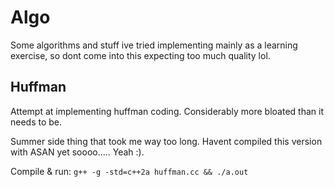 # Algo

Some algorithms and stuff ive tried implementing mainly as a learning exercise, so dont come into this expecting too much quality lol.

## Huffman

Attempt at implementing huffman coding. Considerably more bloated than it needs to be.

Summer side thing that took me way too long. Havent compiled this version with ASAN yet soooo.....
Yeah :).

Compile & run:
`g++ -g -std=c++2a huffman.cc && ./a.out`
